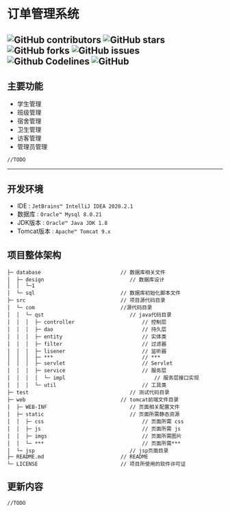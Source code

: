 # 订单管理系统
![GitHub contributors](https://img.shields.io/github/contributors/sve1r/Dormitory-Manage-System?style=for-the-badge)
![GitHub stars](https://img.shields.io/github/stars/sve1r/Dormitory-Manage-System?color=ffd700&style=for-the-badge)
![GitHub forks](https://img.shields.io/github/forks/sve1r/Dormitory-Manage-System?color=60c5ba&style=for-the-badge)
![GitHub issues](https://img.shields.io/github/issues/sve1r/Dormitory-Manage-System?color=1E90FF&style=for-the-badge)
![Github Codelines](https://img.shields.io/tokei/lines/github/sve1r/Dormitory-Manage-System?style=for-the-badge)
![GitHub](https://img.shields.io/github/license/sve1r/Dormitory-Manage-System?style=for-the-badge)
---
## 主要功能
* 学生管理
* 班级管理
* 宿舍管理
* 卫生管理
* 访客管理
* 管理员管理
```
//TODO
```

---
## 开发环境
- IDE : `JetBrains™ IntelliJ IDEA 2020.2.1`
- 数据库 : `Oracle™ Mysql 8.0.21`
- JDK版本 : `Oracle™ Java JDK 1.8`
- Tomcat版本 : `Apache™ Tomcat 9.x`

## 项目整体架构
```
├─ database                          // 数据库相关文件
│  ├─ design				            // 数据库设计
│  │  └─1
│  └─ sql                            // 数据库初始化脚本文件
├─ src                               // 项目源代码目录
│  └─ com                            //源代码目录
│  │  └─ qst                            // java代码目录
│  │  │  ├─ controller                      // 控制层
│  │  │  ├─ dao                             // 持久层
│  │  │  ├─ entity                          // 实体类
│  │  │  ├─ filter                          // 过滤器
│  │  │  ├─ lisener                         // 监听器
│  │  │  ├─ ***                             // ***
│  │  │  ├─ servlet                         // Servlet
│  │  │  ├─ service                         // 服务层
│  │  │  │  └─ impl                             // 服务层接口实现
│  │  │  └─ util                            // 工具类
├─ test                                 // 测试代码目录
├─ web                               // tomcat前端文件目录
│  ├─ WEB-INF                           // 页面相关配置文件
│  ├─ static                            // 页面所需静态资源 
│  │  ├─ css                                // 页面所需 css
│  │  ├─ js                                 // 页面所需 js 
│  │  ├─ imgs                               // 页面所需图片 
│  │  └─ ***                                // 页面所需*** 
│  └─ jsp                               // jsp页面目录                            
├─ README.md                         // README
└─ LICENSE                           // 项目所使用的软件许可证
```

## 更新内容
```
//TODO
```
